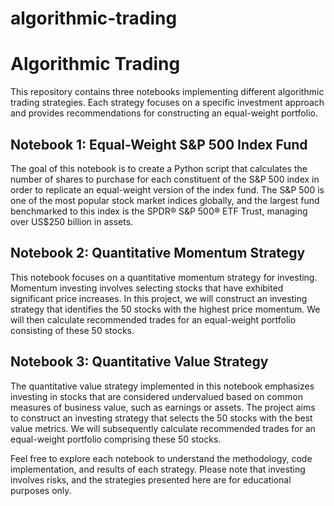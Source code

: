 # algorithmic-trading
# Algorithmic Trading

This repository contains three notebooks implementing different algorithmic trading strategies. Each strategy focuses on a specific investment approach and provides recommendations for constructing an equal-weight portfolio.

## Notebook 1: Equal-Weight S&P 500 Index Fund

The goal of this notebook is to create a Python script that calculates the number of shares to purchase for each constituent of the S&P 500 index in order to replicate an equal-weight version of the index fund. The S&P 500 is one of the most popular stock market indices globally, and the largest fund benchmarked to this index is the SPDR® S&P 500® ETF Trust, managing over US$250 billion in assets.

## Notebook 2: Quantitative Momentum Strategy

This notebook focuses on a quantitative momentum strategy for investing. Momentum investing involves selecting stocks that have exhibited significant price increases. In this project, we will construct an investing strategy that identifies the 50 stocks with the highest price momentum. We will then calculate recommended trades for an equal-weight portfolio consisting of these 50 stocks.

## Notebook 3: Quantitative Value Strategy

The quantitative value strategy implemented in this notebook emphasizes investing in stocks that are considered undervalued based on common measures of business value, such as earnings or assets. The project aims to construct an investing strategy that selects the 50 stocks with the best value metrics. We will subsequently calculate recommended trades for an equal-weight portfolio comprising these 50 stocks.

Feel free to explore each notebook to understand the methodology, code implementation, and results of each strategy. Please note that investing involves risks, and the strategies presented here are for educational purposes only.
